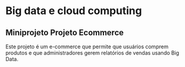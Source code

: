 # Big data e cloud computing
## Miniprojeto Projeto Ecommerce
Este projeto é um e-commerce que permite que usuários comprem produtos e que
administradores gerem relatórios de vendas usando Big Data. 
